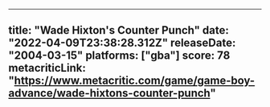 
---
title: "Wade Hixton's Counter Punch"
date: "2022-04-09T23:38:28.312Z"
releaseDate: "2004-03-15"
platforms: ["gba"]
score: 78
metacriticLink: "https://www.metacritic.com/game/game-boy-advance/wade-hixtons-counter-punch"
---
